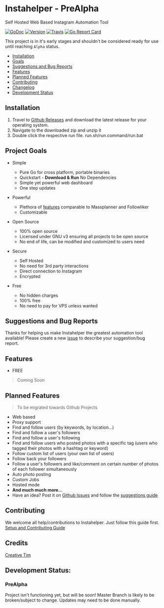 # Instahelper - PreAlpha
Self Hosted Web Based Instagram Automation Tool

[![GoDoc](https://godoc.org/github.com/socialplanner/instahelper?status.svg)](https://godoc.org/github.com/socialplanner/instahelper) [![Version](https://img.shields.io/badge/version-0.0.1-green.svg)](#development-status) 
[![Travis](https://img.shields.io/travis/socialplanner/instahelper.svg?style=flat)](https://travis-ci.org/socialplanner/instahelper) 
[![Go Report Card](https://goreportcard.com/badge/github.com/socialplanner/instahelper)](https://goreportcard.com/report/github.com/socialplanner/instahelper)

This project is in it's early stages and shouldn't be considered ready for use until reaching `Alpha` status. 

* [Installation](#installation)
* [Goals](#project-goals)
* [Suggestions and Bug Reports](#suggestions-and-bug-reports)
* [Features](#features)
* [Planned Features](#planned-features)
* [Contributing](#contributing)
* [Changelog](#changelog)
* [Development Status](#development-status)

## Installation
1. Travel to [Github Releases](https://github.com/socialplanner/instahelper/releases) and download the latest release for your operating system.
2. Navigate to the downloaded zip and unzip it
3. Double click the respective run file. run.sh/run.command/run.bat

## Project Goals
* Simple
    * Pure Go for cross platform, portable binaries
    * Quickstart - **Download & Run** No Dependencies
    * Simple yet powerful web dashboard
    * One step updates

* Powerful
    * Plethora of [features](#Features) comparable to Massplanner and Followliker
    * Customizable

* Open Source
    * 100% open source
    * Licensed under GNU v3 ensuring all projects to be open source
    * No end of life, can be modified and customized to users need

* Secure
    * Self Hosted
    * No need for 3rd party interactions
    * Direct connection to Instagram
    * Encrypted

* Free
    * No hidden charges
    * 100% free
    * No need to pay for VPS unless wanted

## Suggestions and Bug Reports
Thanks for helping us make Instahelper the greatest automation tool available!
Please create a new [issue](https://github.com/socialplanner/instahelper/issues/new) to describe your suggestion/bug report.

## Features
* FREE
> Coming Soon

## Planned Features
>  To be migrated towards Github Projects
* Web based
* Proxy support
* Find and follow users (by keywords, by location...)
* Find and follow a user's followers
* Find and follow a user's following
* Find and follow users who posted photos with a specific tag (users who tagged their photos with a hashtag or keyword)
* Follow custom list of users (your own list of users)
* Follow back your followers
* Follow a user's followers and like/comment on certain number of photos of each follower simultaneously
* Auto photo posting
* Custom Jobs
* Hosted mode
* **And much much more...**
* Have an idea? Post it on [Github Issues](https://github.com/socialplanner/instahelper/issues) and follow the [suggestions guide]()

## Contributing
We welcome all help/contributions to Instahelper. Just follow this guide first.
[Setup and Contributing Guide](https://github.com/socialplanner/instahelper/blob/master/CONTRIBUTING.md)

## Credits

[Creative Tim](https://github.com/creativetimofficial/material-dashboard/)

## Development Status:
### PreAlpha
Project isn't functioning yet, but will be soon! Master Branch is likely to be broken/subject to change. Updates may need to be done manually.